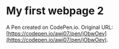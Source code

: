# My first webpage 2

A Pen created on CodePen.io. Original URL: [https://codepen.io/awi07/pen/jObwOev](https://codepen.io/awi07/pen/jObwOev).


